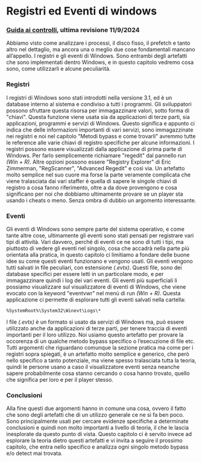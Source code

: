 # Registri ed Eventi di windows

### [Guida ai controlli](01-Indice.md), ultima revisione 11/9/2024

Abbiamo visto come analizzare i processi, il disco fisso, il prefetch e tanto altro nel dettaglio, ma ancora una o meglio due cose fondamentali mancano all’appello. I registri e gli eventi di Windows. Sono entrambi degli artefatti che sono implementati dentro Windows, e in questo capitolo vedremo cosa sono, come utilizzarli e alcune peculiarità.

### Registri

I registri di Windows sono stati introdotti nella versione 3.1, ed è un database interno al sistema e condiviso a tutti i programmi. Gli sviluppatori possono sfruttare questa risorsa per immagazzinare valori, sotto forma di "chiavi". Questa funzione viene usata sia da applicazioni di terze parti, sia applicazioni, programmi e servizi di Windows. Questo significa e appunto ci indica che delle informazioni importanti di vari servizi, sono immagazzinate nei registri e noi nel capitolo "Metodi bypass e come trovarli" avremmo tutte le reference alle varie chiavi di registro specifiche per alcune informazioni. I registri possono essere visualizzati dalla applicazione di prima parte di Windows. Per farlo semplicemente richiamare "regedit" dal pannello run _(Win + R)_. Altre opzioni possono essere "Registry Explorer" di Eric Zimmerman, "RegScanner", "Advanced Regedit" e così via. Un artefatto molto semplice nel suo cuore ma forse la parte veramente complicata che viene tralasciata dai vari staffer è quella di sapere le singole chiavi di registro a cosa fanno riferimento, oltre a da dove provengono e cosa significano per noi che dobbiamo ultimamente provare se un player sta usando i cheats o meno. Senza ombra di dubbio un argomento interessante.

### Eventi

Gli eventi di Windows sono sempre parte del sistema operativo, e come tante altre cose, ultimamente gli eventi sono stati pensati per registrare vari tipi di attività. Vari davvero, perché di eventi ce ne sono di tutti i tipi, ma piuttosto di vedere gli eventi nel singolo, cosa che accadrà nella parte più orientata alla pratica, in questo capitolo ci limitiamo a fondare delle buone idee su come questi eventi funzionano e vengono usati. Gli eventi vengono tutti salvati in file peculiari, con estensione _(.evtx)_. Questi file, sono dei database specifici per essere letti in un particolare modo, e per immagazzinare quindi i log dei vari eventi. Gli eventi più superficiali li possiamo visualizzare sul visualizzatore di eventi di Windows, che viene evocato con la keyword "eventvwr" nel menù di run _(Win + R)_. Questa applicazione ci permette di esplorare tutti gli eventi salvati nella cartella:

```
%SystemRoot%\System32\Winevt\Logs\*
```

I file _(.evtx)_ è un formato si usato da servizi di Windows ma, può essere utilizzato anche da applicazioni di terze parti, per tenere traccia di eventi importanti per il loro utilizzo. Noi usiamo questo artefatto per provare la occorenza di un qualche metodo bypass specifico o l’esecuzione di file etc. Tutti argomenti che riguardano comunque la sezione pratica ma come per i registri sopra spiegati, è un artefatto molto semplice e generico, che però nello specifico a tanto potenziale, ma viene spesso tralasciata tutta la teoria, quindi le persone usano a caso il visualizzatore eventi senza neanche sapere probabilmente cosa stanno cercando o cosa hanno trovato, quello che significa per loro e per il player stesso.

### Conclusioni

Alla fine questi due argomenti hanno in comune una cosa, ovvero il fatto che sono degli artefatti che di un utilizzo generale ce ne si fa ben poco. Sono principalmente usati per cercare evidenze specifiche a determinate conclusioni e quindi non molto importanti a livello di teoria, il che le lascia inesplorate da questo punto di vista. Questo capitolo ci è servito invece ad esplorare la teoria dietro questi artefatti e vi invita a seguire il prossimo capitolo, che entra nello specifico e analizza ogni singolo metodo bypass e/o detect mai trovata.